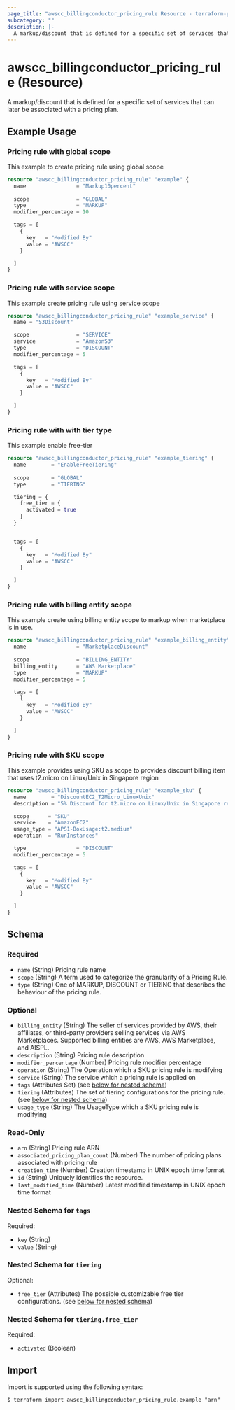 ```yaml
---
page_title: "awscc_billingconductor_pricing_rule Resource - terraform-provider-awscc"
subcategory: ""
description: |-
  A markup/discount that is defined for a specific set of services that can later be associated with a pricing plan.
---
```


# awscc_billingconductor_pricing_rule (Resource)

A markup/discount that is defined for a specific set of services that can later be associated with a pricing plan.

## Example Usage

### Pricing rule with global scope
This example to create pricing rule using global scope
```terraform
resource "awscc_billingconductor_pricing_rule" "example" {
  name                = "Markup10percent"
  
  scope               = "GLOBAL"
  type                = "MARKUP"
  modifier_percentage = 10

  tags = [
    {
      key   = "Modified By"
      value = "AWSCC"
    }

  ]
}
```

### Pricing rule with service scope
This example create pricing rule using service scope
```terraform
resource "awscc_billingconductor_pricing_rule" "example_service" {
  name = "S3Discount"

  scope               = "SERVICE"
  service             = "AmazonS3"
  type                = "DISCOUNT"
  modifier_percentage = 5

  tags = [
    {
      key   = "Modified By"
      value = "AWSCC"
    }

  ]
}
```

### Pricing rule with with tier type
This example enable free-tier
```terraform
resource "awscc_billingconductor_pricing_rule" "example_tiering" {
  name        = "EnableFreeTiering"
  
  scope       = "GLOBAL"
  type        = "TIERING"

  tiering = {
    free_tier = {
      activated = true
    }
  }


  tags = [
    {
      key   = "Modified By"
      value = "AWSCC"
    }

  ]
}
```

### Pricing rule with billing entity scope
This example create using billing entity scope to markup when marketplace is in use.
```terraform
resource "awscc_billingconductor_pricing_rule" "example_billing_entity" {
  name                = "MarketplaceDiscount"
  
  scope               = "BILLING_ENTITY"
  billing_entity      = "AWS Marketplace"
  type                = "MARKUP"
  modifier_percentage = 5

  tags = [
    {
      key   = "Modified By"
      value = "AWSCC"
    }

  ]
}
```

### Pricing rule with SKU scope
This example provides using SKU as scope to provides discount billing item that uses t2.micro on Linux/Unix in Singapore region
```terraform
resource "awscc_billingconductor_pricing_rule" "example_sku" {
  name        = "DiscountEC2_T2Micro_LinuxUnix"
  description = "5% Discount for t2.micro on Linux/Unix in Singapore region"

  scope      = "SKU"
  service    = "AmazonEC2"
  usage_type = "APS1-BoxUsage:t2.medium"
  operation  = "RunInstances"

  type                = "DISCOUNT"
  modifier_percentage = 5

  tags = [
    {
      key   = "Modified By"
      value = "AWSCC"
    }

  ]
}
```

<!-- schema generated by tfplugindocs -->
## Schema

### Required

- `name` (String) Pricing rule name
- `scope` (String) A term used to categorize the granularity of a Pricing Rule.
- `type` (String) One of MARKUP, DISCOUNT or TIERING that describes the behaviour of the pricing rule.

### Optional

- `billing_entity` (String) The seller of services provided by AWS, their affiliates, or third-party providers selling services via AWS Marketplaces. Supported billing entities are AWS, AWS Marketplace, and AISPL.
- `description` (String) Pricing rule description
- `modifier_percentage` (Number) Pricing rule modifier percentage
- `operation` (String) The Operation which a SKU pricing rule is modifying
- `service` (String) The service which a pricing rule is applied on
- `tags` (Attributes Set) (see [below for nested schema](#nestedatt--tags))
- `tiering` (Attributes) The set of tiering configurations for the pricing rule. (see [below for nested schema](#nestedatt--tiering))
- `usage_type` (String) The UsageType which a SKU pricing rule is modifying

### Read-Only

- `arn` (String) Pricing rule ARN
- `associated_pricing_plan_count` (Number) The number of pricing plans associated with pricing rule
- `creation_time` (Number) Creation timestamp in UNIX epoch time format
- `id` (String) Uniquely identifies the resource.
- `last_modified_time` (Number) Latest modified timestamp in UNIX epoch time format

<a id="nestedatt--tags"></a>
### Nested Schema for `tags`

Required:

- `key` (String)
- `value` (String)


<a id="nestedatt--tiering"></a>
### Nested Schema for `tiering`

Optional:

- `free_tier` (Attributes) The possible customizable free tier configurations. (see [below for nested schema](#nestedatt--tiering--free_tier))

<a id="nestedatt--tiering--free_tier"></a>
### Nested Schema for `tiering.free_tier`

Required:

- `activated` (Boolean)

## Import

Import is supported using the following syntax:

```shell
$ terraform import awscc_billingconductor_pricing_rule.example "arn"
```